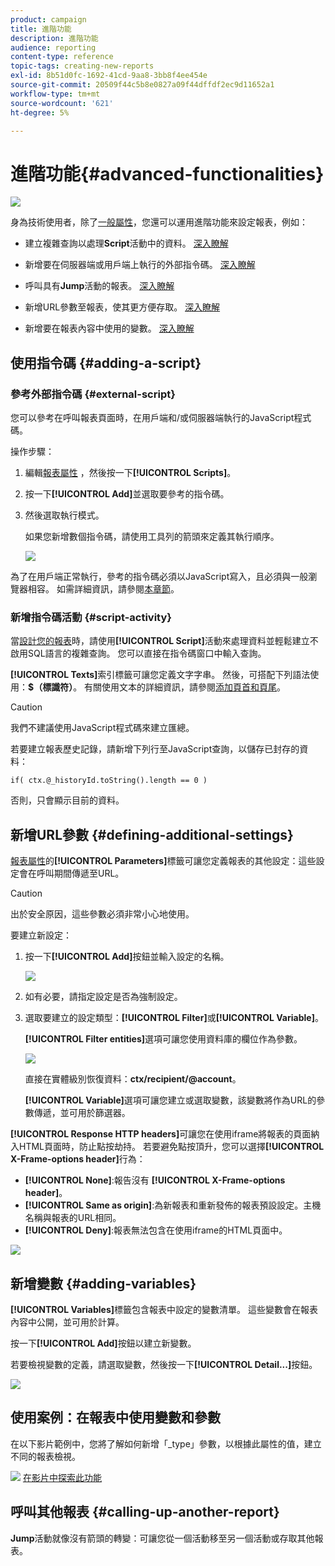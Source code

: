 ```yaml
---
product: campaign
title: 進階功能
description: 進階功能
audience: reporting
content-type: reference
topic-tags: creating-new-reports
exl-id: 8b51d0fc-1692-41cd-9aa8-3bb8f4ee454e
source-git-commit: 20509f44c5b8e0827a09f44dffdf2ec9d11652a1
workflow-type: tm+mt
source-wordcount: '621'
ht-degree: 5%

---
```


# 進階功能{#advanced-functionalities}

![](../../assets/common.svg)

身為技術使用者，除了[一般屬性](../../reporting/using/properties-of-the-report.md)，您還可以運用進階功能來設定報表，例如：

* 建立複雜查詢以處理&#x200B;**Script**&#x200B;活動中的資料。 [深入瞭解](#script-activity)

* 新增要在伺服器端或用戶端上執行的外部指令碼。 [深入瞭解](#external-script)

* 呼叫具有&#x200B;**Jump**&#x200B;活動的報表。 [深入瞭解](#calling-up-another-report)

* 新增URL參數至報表，使其更方便存取。 [深入瞭解](#calling-up-another-report)

* 新增要在報表內容中使用的變數。 [深入瞭解](#adding-variables)

## 使用指令碼 {#adding-a-script}

### 參考外部指令碼 {#external-script}

您可以參考在呼叫報表頁面時，在用戶端和/或伺服器端執行的JavaScript程式碼。

操作步驟：

1. 編輯[報表屬性](../../reporting/using/properties-of-the-report.md) ，然後按一下&#x200B;**[!UICONTROL Scripts]**。
1. 按一下&#x200B;**[!UICONTROL Add]**&#x200B;並選取要參考的指令碼。
1. 然後選取執行模式。

   如果您新增數個指令碼，請使用工具列的箭頭來定義其執行順序。

   ![](assets/reporting_custom_js.png)

為了在用戶端正常執行，參考的指令碼必須以JavaScript寫入，且必須與一般瀏覽器相容。 如需詳細資訊，請參閱[本章節](../../web/using/web-forms-answers.md)。

### 新增指令碼活動 {#script-activity}

當[設計您的報表](../../reporting/using/creating-a-new-report.md#modelizing-the-chart)時，請使用&#x200B;**[!UICONTROL Script]**&#x200B;活動來處理資料並輕鬆建立不啟用SQL語言的複雜查詢。 您可以直接在指令碼窗口中輸入查詢。

**[!UICONTROL Texts]**&#x200B;索引標籤可讓您定義文字字串。 然後，可搭配下列語法使用：**$（標識符）**。 有關使用文本的詳細資訊，請參閱[添加頁首和頁尾](../../reporting/using/element-layout.md#adding-a-header-and-a-footer)。

>[!CAUTION]
>
>我們不建議使用JavaScript程式碼來建立匯總。

若要建立報表歷史記錄，請新增下列行至JavaScript查詢，以儲存已封存的資料：

```
if( ctx.@_historyId.toString().length == 0 )
```

否則，只會顯示目前的資料。

## 新增URL參數 {#defining-additional-settings}

[報表屬性](../../reporting/using/properties-of-the-report.md)的&#x200B;**[!UICONTROL Parameters]**&#x200B;標籤可讓您定義報表的其他設定：這些設定會在呼叫期間傳遞至URL。

>[!CAUTION]
>
>出於安全原因，這些參數必須非常小心地使用。

要建立新設定：

1. 按一下&#x200B;**[!UICONTROL Add]**&#x200B;按鈕並輸入設定的名稱。

   ![](assets/s_ncs_advuser_report_properties_09a.png)

1. 如有必要，請指定設定是否為強制設定。

1. 選取要建立的設定類型：**[!UICONTROL Filter]**&#x200B;或&#x200B;**[!UICONTROL Variable]**。

   **[!UICONTROL Filter entities]**&#x200B;選項可讓您使用資料庫的欄位作為參數。

   ![](assets/s_ncs_advuser_report_properties_09b.png)

   直接在實體級別恢復資料：**ctx/recipient/@account**。

   **[!UICONTROL Variable]**&#x200B;選項可讓您建立或選取變數，該變數將作為URL的參數傳遞，並可用於篩選器。

**[!UICONTROL Response HTTP headers]**&#x200B;可讓您在使用iframe將報表的頁面納入HTML頁面時，防止點按劫持。 若要避免點按頂升，您可以選擇&#x200B;**[!UICONTROL X-Frame-options header]**&#x200B;行為：

* **[!UICONTROL None]**:報告沒有 **[!UICONTROL X-Frame-options header]**。
* **[!UICONTROL Same as origin]**:為新報表和重新發佈的報表預設設定。主機名稱與報表的URL相同。
* **[!UICONTROL Deny]**:報表無法包含在使用iframe的HTML頁面中。

![](assets/s_ncs_advuser_report_properties_09c.png)

## 新增變數 {#adding-variables}

**[!UICONTROL Variables]**&#x200B;標籤包含報表中設定的變數清單。 這些變數會在報表內容中公開，並可用於計算。

按一下&#x200B;**[!UICONTROL Add]**&#x200B;按鈕以建立新變數。

若要檢視變數的定義，請選取變數，然後按一下&#x200B;**[!UICONTROL Detail...]**&#x200B;按鈕。

![](assets/s_ncs_advuser_report_properties_10.png)

## 使用案例：在報表中使用變數和參數

在以下影片範例中，您將了解如何新增「_type」參數，以根據此屬性的值，建立不同的報表檢視。

![](assets/do-not-localize/how-to-video.png) [在影片中探索此功能](https://helpx.adobe.com/campaign/classic/how-to/add-url-parameter-in-acv6.html?playlist=/ccx/v1/collection/product/campaign/classic/segment/business-practitioners/explevel/intermediate/applaunch/how-to-4/collection.ccx.js&amp;ref=helpx.adobe.com)


## 呼叫其他報表 {#calling-up-another-report}

**Jump**&#x200B;活動就像沒有箭頭的轉變：可讓您從一個活動移至另一個活動或存取其他報表。
